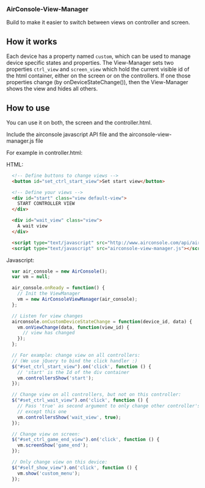 ### AirConsole-View-Manager

Build to make it easier to switch between views on controller and screen.

## How it works

Each device has a property named ``custom``, which can be used to manage device
specific states and properties.
The View-Manager sets two properties ``ctrl_view`` and ``screen_view`` which hold the current
visible id of the html container, either on the screen or on the controllers.
If one those properties change (by onDeviceStateChange()), then the View-Manager shows
the view and hides all others.

## How to use

You can use it on both, the screen and the controller.html.

Include the airconsole javascript API file and the airconsole-view-manager.js file

For example in controller.html:

HTML:

```html
  <!-- Define buttons to change views -->
  <button id="set_ctrl_start_view">Set start view</button>

  <!-- Define your views -->
  <div id="start" class="view default-view">
    START CONTROLLER VIEW
  </div>

  <div id="wait_view" class="view">
    A wait view
  </div>

  <script type="text/javascript" src="http://www.airconsole.com/api/airconsole-latest.js"></script>
  <script type="text/javascript" src="airconsole-view-manager.js"></script>
```

Javascript:

```javascript
  var air_console = new AirConsole();
  var vm = null;

  air_console.onReady = function() {
    // Init the ViewManager
    vm = new AirConsoleViewManager(air_console);
  };

  // Listen for view changes
  airconsole.onCustomDeviceStateChange = function(device_id, data) {
    vm.onViewChange(data, function(view_id) {
      // view has changed
    });
  };

  // For example: change view on all controllers:
  // (We use jQuery to bind the click handler :)
  $("#set_ctrl_start_view").on('click', function () {
    // 'start' is the Id of the div container
    vm.controllersShow('start');
  });

  // Change view on all controllers, but not on this controller:
  $("#set_ctrl_wait_view").on('click', function () {
    // Pass 'true' as second argument to only change other controller's views,
    // except this one
    vm.controllersShow('wait_view', true);
  });

  // Change view on screen:
  $("#set_ctrl_game_end_view").on('click', function () {
    vm.screenShow('game_end');
  });

  // Only change view on this device:
  $("#self_show_view").on('click', function () {
    vm.show('custom_menu');
  });
```
